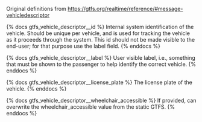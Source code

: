 Original definitions from https://gtfs.org/realtime/reference/#message-vehicledescriptor

{% docs gtfs_vehicle_descriptor__id %}
Internal system identification of the vehicle. Should be unique per vehicle, and is used for tracking the vehicle as it proceeds through the system. This id should not be made visible to the end-user; for that purpose use the label field.
{% enddocs %}

{% docs gtfs_vehicle_descriptor__label %}
User visible label, i.e., something that must be shown to the passenger to help identify the correct vehicle.
{% enddocs %}

{% docs gtfs_vehicle_descriptor__license_plate %}
The license plate of the vehicle.
{% enddocs %}

{% docs gtfs_vehicle_descriptor__wheelchair_accessible %}
If provided, can overwrite the wheelchair_accessible value from the static GTFS.
{% enddocs %}
